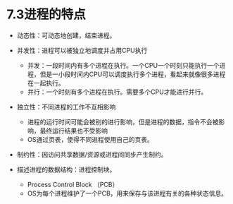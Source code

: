 # 7.3进程的特点

* 动态性：可动态地创建，结束进程。
* 并发性：进程可以被独立地调度并占用CPU执行
    * 并发：一段时间内有多个进程在执行。一个CPU一个时刻只能执行一个进程，但是一小段时间内CPU可以调度执行多个进程，看起来就像很多进程在一起执行。
    * 并行：一个时刻有多个进程在执行。需要多个CPU才能进行并行。
* 独立性：不同进程的工作不互相影响
    * 进程的运行时间可能会被别的进行影响，但是进程的数据，指令不会被影响，最终运行结果也不受影响
    * OS通过页表，使得不同进程使用自己的页表。
* 制约性：因访问共享数据/资源或进程间同步产生制约。



* 描述进程的数据结构：进程控制块。
    *  Process Control Block （PCB）
    * OS为每个进程维护了一个PCB，用来保存与该进程有关的各种状态信息。

